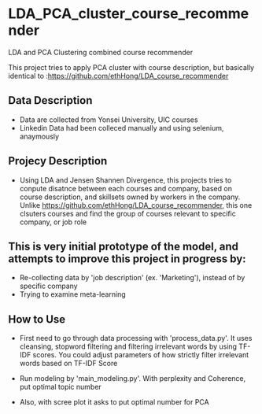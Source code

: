 # LDA_PCA_cluster_course_recommender
LDA and PCA Clustering combined course recommender

This project tries to apply PCA cluster with course description, but basically identical to :https://github.com/ethHong/LDA_course_recommender

## Data Description
* Data are collected from Yonsei University, UIC courses
* Linkedin Data had been colleced manually and using selenium, anaymously

## Projecy Description
* Using LDA and Jensen Shannen Divergence, this projects tries to conpute disatnce between each courses and company, based on course description, and skillsets owned by workers in the company. Unlike https://github.com/ethHong/LDA_course_recommender, this one clsuters courses and find the group of courses relevant to specific company, or job role

## This is very initial prototype of the model, and attempts to improve this project in progress by:
* Re-collecting data by 'job description' (ex. 'Marketing'), instead of by specific company
* Trying to examine meta-learning

## How to Use
* First need to go through data processing with 'process_data.py'. It uses cleansing, stopword filtering and filtering irrelevant words by using TF-IDF scores. You could adjust parameters of how strictly filter irrelevant words based on TF-IDF Score

* Run modeling by 'main_modeling.py'. With perplexity and Coherence, put optimal topic number
* Also, with scree plot it asks to put optimal number for PCA
